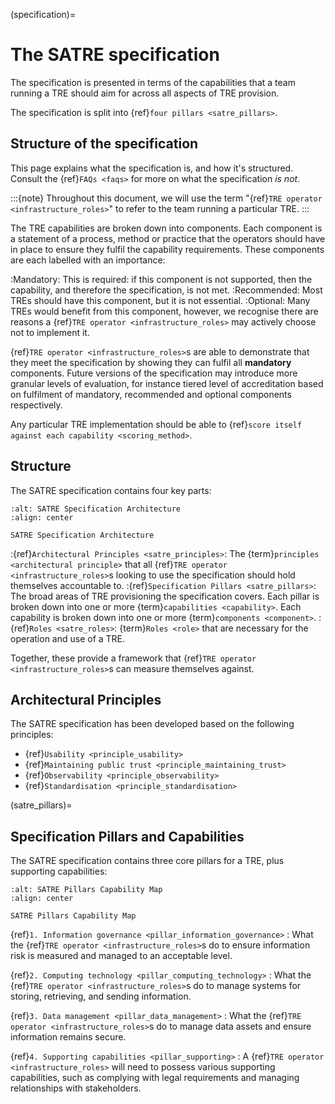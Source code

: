 (specification)=

# The SATRE specification

The specification is presented in terms of the capabilities that a team running a TRE should aim for across all aspects of TRE provision.

The specification is split into {ref}`four pillars <satre_pillars>`.

## Structure of the specification

This page explains what the specification is, and how it's structured.
Consult the {ref}`FAQs <faqs>` for more on what the specification _is not_.

:::{note}
Throughout this document, we will use the term "{ref}`TRE operator <infrastructure_roles>`" to refer to the team running a particular TRE.
:::

The TRE capabilities are broken down into components.
Each component is a statement of a process, method or practice that the operators should have in place to ensure they fulfil the capability requirements.
These components are each labelled with an importance:

:Mandatory: This is required: if this component is not supported, then the capability, and therefore the specification, is not met.
:Recommended: Most TREs should have this component, but it is not essential.
:Optional: Many TREs would benefit from this component, however, we recognise there are reasons a {ref}`TRE operator <infrastructure_roles>` may actively choose not to implement it.

{ref}`TRE operator <infrastructure_roles>`s are able to demonstrate that they meet the specification by showing they can fulfil all **mandatory** components.
Future versions of the specification may introduce more granular levels of evaluation, for instance tiered level of accreditation based on fulfilment of mandatory, recommended and optional components respectively.

Any particular TRE implementation should be able to {ref}`score itself against each capability <scoring_method>`.

## Structure

The SATRE specification contains four key parts:

```{figure} ../images/Architecture.svg
:alt: SATRE Specification Architecture
:align: center

SATRE Specification Architecture
```

:{ref}`Architectural Principles <satre_principles>`: The {term}`principles <architectural principle>` that all {ref}`TRE operator <infrastructure_roles>`s looking to use the specification should hold themselves accountable to.
:{ref}`Specification Pillars <satre_pillars>`: The broad areas of TRE provisioning the specification covers. Each pillar is broken down into one or more {term}`capabilities <capability>`. Each capability is broken down into one or more {term}`components <component>`.
:{ref}`Roles <satre_roles>`: {term}`Roles <role>` that are necessary for the operation and use of a TRE.

Together, these provide a framework that {ref}`TRE operator <infrastructure_roles>`s can measure themselves against.

## Architectural Principles

The SATRE specification has been developed based on the following principles:

- {ref}`Usability <principle_usability>`
- {ref}`Maintaining public trust <principle_maintaining_trust>`
- {ref}`Observability <principle_observability>`
- {ref}`Standardisation <principle_standardisation>`

(satre_pillars)=

## Specification Pillars and Capabilities

The SATRE specification contains three core pillars for a TRE, plus supporting capabilities:

```{figure} ../images/Capability_Map/full.drawio.svg
:alt: SATRE Pillars Capability Map
:align: center

SATRE Pillars Capability Map
```

{ref}`1. Information governance <pillar_information_governance>`
: What the {ref}`TRE operator <infrastructure_roles>`s do to ensure information risk is measured and managed to an acceptable level.

{ref}`2. Computing technology <pillar_computing_technology>`
: What the {ref}`TRE operator <infrastructure_roles>`s do to manage systems for storing, retrieving, and sending information.

{ref}`3. Data management <pillar_data_management>`
: What the {ref}`TRE operator <infrastructure_roles>`s do to manage data assets and ensure information remains secure.

{ref}`4. Supporting capabilities <pillar_supporting>`
: A {ref}`TRE operator <infrastructure_roles>` will need to possess various supporting capabilities, such as complying with legal requirements and managing relationships with stakeholders.
